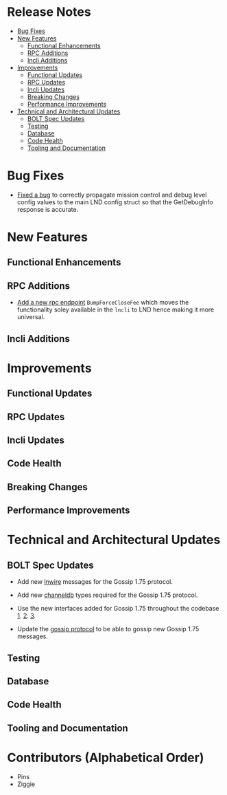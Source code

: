 # Release Notes
- [Bug Fixes](#bug-fixes)
- [New Features](#new-features)
    - [Functional Enhancements](#functional-enhancements)
    - [RPC Additions](#rpc-additions)
    - [lncli Additions](#lncli-additions)
- [Improvements](#improvements)
    - [Functional Updates](#functional-updates)
    - [RPC Updates](#rpc-updates)
    - [lncli Updates](#lncli-updates)
    - [Breaking Changes](#breaking-changes)
    - [Performance Improvements](#performance-improvements)
- [Technical and Architectural Updates](#technical-and-architectural-updates)
    - [BOLT Spec Updates](#bolt-spec-updates)
    - [Testing](#testing)
    - [Database](#database)
    - [Code Health](#code-health)
    - [Tooling and Documentation](#tooling-and-documentation)

# Bug Fixes

* [Fixed a bug](https://github.com/lightningnetwork/lnd/pull/8857) to correctly 
  propagate mission control and debug level config values to the main LND config
  struct so that the GetDebugInfo response is accurate.

# New Features
## Functional Enhancements
## RPC Additions

* [Add a new rpc endpoint](https://github.com/lightningnetwork/lnd/pull/8843)
  `BumpForceCloseFee` which moves the functionality soley available in the
  `lncli` to LND hence making it more universal.

## lncli Additions

# Improvements
## Functional Updates

## RPC Updates

## lncli Updates

## Code Health
 
## Breaking Changes
## Performance Improvements

# Technical and Architectural Updates
## BOLT Spec Updates

* Add new [lnwire](https://github.com/lightningnetwork/lnd/pull/8044) messages
  for the Gossip 1.75 protocol.

* Add new [channeldb](https://github.com/lightningnetwork/lnd/pull/8164) types
  required for the Gossip 1.75 protocol.

* Use the new interfaces added for Gossip 1.75 throughout the codebase
    [1](https://github.com/lightningnetwork/lnd/pull/8252/).
    [2](https://github.com/lightningnetwork/lnd/pull/8253).
    [3](https://github.com/lightningnetwork/lnd/pull/8254).

* Update the [gossip
  protocol](https://github.com/lightningnetwork/lnd/pull/8255) to be able to
  gossip new Gossip 1.75 messages.

## Testing
## Database

## Code Health

## Tooling and Documentation

# Contributors (Alphabetical Order)

* Pins
* Ziggie
